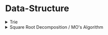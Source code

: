 # Data-Structure

<details markdown = "1"><summary>Trie</summary>
  
  [Problem-01 : ](https://codeforces.com/contest/1902/problem/E) &nbsp; [My Solution](https://codeforces.com/contest/1902/submission/237258350)

  [Problem-02 : ](https://cses.fi/problemset/task/1731) &nbsp; [My Solution](https://cses.fi/paste/d6b9e93eb68bd71f75b0e9/)
  
</details>

<details markdown = "1"><summary>Square Root Decomposition / MO's Algorithm</summary>
  
  [Problem-01 : ](https://toph.co/p/phi-numbers-in-range) [My Solution](https://toph.co/submissions/filter?author=5eccd5166fff0c0001c50442&problem=5d6556c79922e00001fd3e6c)
  
</details>
